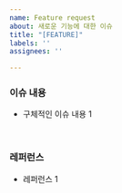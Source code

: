 ```yaml
---
name: Feature request
about: 새로운 기능에 대한 이슈
title: "[FEATURE]"
labels: ''
assignees: ''

---
```


### 이슈 내용

- 구체적인 이슈 내용 1

<br/>

###  레퍼런스

- 레퍼런스 1

<br/>
